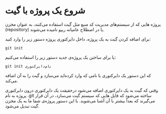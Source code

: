 شروع یک پروژه با گیت
====
پروژه هایی که از سیستم‌های مدیریت کد منبع مثل گیت استفاده می‌کنند، به عنوان مخزن (repository) یا در اصطلاح عامیانه ریپو نامیده می‌شوند.


برای اضافه کردن گیت به یک پروژه، داخل دایرکتوری پروژه دستور زیر را وارد کنید:

```
git init
```

یا برای ساختن یک پروژه‌ی جدید دستور زیر را استفاده می‌کنیم:

```
git init نام‌دایرکتوری
```

که این دستور یک دایرکتوری با نامی که وارد کرده‌اید می‌سازد و گیت را به آن اضافه می‌کند.

وقتی که گیت به یک دایرکتوری اضافه می‌شود درحقیقت یک دایرکتوری درون دایرکتوری پروژه به نام .git ساخته می‌شود  که فایل هایی که سیستم گیت می‌سازد، در آن قرار می‌گیرند که بعداً بیشتر با آن آشنا می‌شوید. با این دستور پروژه‌ی شما ما به یک مخزن گیت تبدیل می‌شود.
